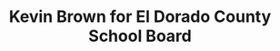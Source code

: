 ---
layout: post
title: Kevin Brown for El Dorado County School Board
tags:
- web
image: /images/portfolio/kevin-brown-for-school-board.jpg
imgurl: http://kevinbrownforschoolboard.com/
---